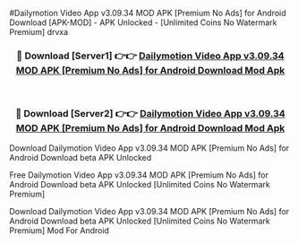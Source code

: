 #Dailymotion Video App v3.09.34 MOD APK [Premium No Ads] for Android Download [APK-MOD] - APK Unlocked - [Unlimited Coins No Watermark Premium] drvxa



<div align="center">

<h3>🔴 Download [Server1] 👉👉 <a href="https://momento.my/?title=Dailymotion_Video_App_v3.09.34_MOD_APK_[Premium_No_Ads]_for_Android_Download">Dailymotion Video App v3.09.34 MOD APK [Premium No Ads] for Android Download Mod Apk</a></h3><br>

<h3>🔴 Download [Server2] 👉👉 <a href="https://momento.my/?title=Dailymotion_Video_App_v3.09.34_MOD_APK_[Premium_No_Ads]_for_Android_Download">Dailymotion Video App v3.09.34 MOD APK [Premium No Ads] for Android Download Mod Apk</a></h3>
</div>



Download Dailymotion Video App v3.09.34 MOD APK [Premium No Ads] for Android Download beta APK Unlocked

Free Dailymotion Video App v3.09.34 MOD APK [Premium No Ads] for Android Download beta APK Unlocked [Unlimited Coins No Watermark Premium]

Download Dailymotion Video App v3.09.34 MOD APK [Premium No Ads] for Android Download beta APK Unlocked [Unlimited Coins No Watermark Premium] Mod For Android
